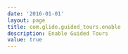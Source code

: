 ```yaml
---
date: '2016-01-01'
layout: page
title: com.glide.guided_tours.enable
description: Enable Guided Tours 
value: true 
---
```


